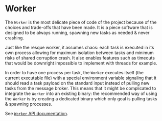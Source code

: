 # Worker

The `Worker` is the most delicate piece of code of the project because of the
choices and trade-offs that have been made. It is a piece software that is
designed to be always running, spawning new tasks as needed & never crashing.

Just like the resque worker, it assumes chaos: each task is executed in its own
process allowing for maximum isolation between tasks and minimum risks of shared
corruption crash. It also enables features such as timeouts that would be
downright impossible to implement with threads for example.

In order to have one process per task, the `Worker` executes itself (the current
executable file) with a special environment variable signaling that it should
read a task payload on the standard input instead of pulling new tasks from the
message broker. This means that it might be complicated to integrate the
`Worker` into an existing binary: the recommended way of using the `Worker` is
by creating a dedicated binary which only goal is pulling tasks & spawning
processes.

See [`Worker` API documentation](https://docs.rs/batch/0.1/batch/struct.Worker.html).
